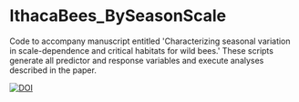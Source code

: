 # IthacaBees_BySeasonScale
Code to accompany manuscript entitled 'Characterizing seasonal variation in scale-dependence and critical habitats for wild bees.' These scripts generate all predictor and response variables and execute analyses described in the paper.

[![DOI](https://zenodo.org/badge/363954203.svg)](https://zenodo.org/badge/latestdoi/363954203)

